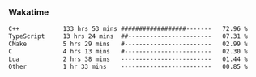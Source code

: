 ### Wakatime
<!--START_SECTION:waka-->

```txt
C++            133 hrs 53 mins ##################-------   72.96 %
TypeScript     13 hrs 24 mins  ##-----------------------   07.31 %
CMake          5 hrs 29 mins   #------------------------   02.99 %
C              4 hrs 13 mins   #------------------------   02.30 %
Lua            2 hrs 38 mins   -------------------------   01.44 %
Other          1 hr 33 mins    -------------------------   00.85 %
```

<!--END_SECTION:waka-->
